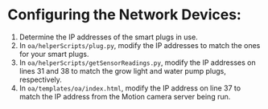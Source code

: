 # Configuring the Network Devices:
1. Determine the IP addresses of the smart plugs in use.
2. In `oa/helperScripts/plug.py`, modify the IP addresses to match the ones for your smart plugs.
3. In `oa/helperScripts/getSensorReadings.py`, modify the IP addresses on lines 31 and 38 to match the grow light and water pump plugs, respectively.
4. In `oa/templates/oa/index.html`, modify the IP address on line 37 to match the IP address from the Motion camera server being run.

